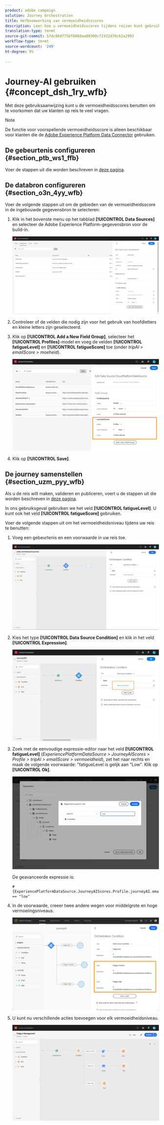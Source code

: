 ```yaml
---
product: adobe campaign
solution: Journey Orchestration
title: Hefboomwerking van vermoeidheidsscores
description: Leer hoe u vermoeidheidsscores tijdens reizen kunt gebruiken
translation-type: tm+mt
source-git-commit: 57dc86d775bf8860aa09300cf2432d70c62a2993
workflow-type: tm+mt
source-wordcount: '249'
ht-degree: 9%

---
```



# Journey-AI gebruiken {#concept_dsh_1ry_wfb}

Met deze gebruiksaanwijzing kunt u de vermoeidheidsscores benutten om te voorkomen dat uw klanten op reis te veel vragen.

>[!NOTE]
>
>De functie voor voorspellende vermoeidheidsscore is alleen beschikbaar voor klanten die de [Adobe Experience Platform Data Connector](https://docs.adobe.com/content/help/en/campaign-standard/using/developing/mapping-campaign-and-aep-data/aep-about-data-connector.html) gebruiken.

## De gebeurtenis configureren {#section_ptb_ws1_ffb}

Voer de stappen uit die worden beschreven in [deze pagina](../event/about-events.md).

## De databron configureren {#section_o3n_4yy_wfb}

Voer de volgende stappen uit om de gebieden van de vermoeidheidsscore in de ingebouwde gegevensbron te selecteren:

1. Klik in het bovenste menu op het tabblad **[!UICONTROL Data Sources]** en selecteer de Adobe Experience Platform-gegevensbron voor de build-in.

   ![](../assets/journey23.png)

1. Controleer of de velden die nodig zijn voor het gebruik van hoofdletters en kleine letters zijn geselecteerd.
1. Klik op **[!UICONTROL Add a New Field Group]**, selecteer het **[!UICONTROL Profiles]**-model en voeg de velden **[!UICONTROL fatigueLevel]** en **[!UICONTROL fatigueScore]** toe (onder _tripAI > emailScore > moeheid_).

   ![](../assets/journeyuc3_1.png)

1. Klik op **[!UICONTROL Save]**.

## De journey samenstellen {#section_uzm_pyy_wfb}

Als u de reis wilt maken, valideren en publiceren, voert u de stappen uit die worden beschreven in [deze pagina](../building-journeys/journey.md).

In ons gebruiksgeval gebruiken we het veld **[!UICONTROL fatigueLevel]**. U kunt ook het veld **[!UICONTROL fatigueScore]** gebruiken.

Voer de volgende stappen uit om het vermoeidheidsniveau tijdens uw reis te benutten:

1. Voeg een gebeurtenis en een voorwaarde in uw reis toe.

   ![](../assets/journeyuc2_14.png)

1. Kies het type **[!UICONTROL Data Source Condition]** en klik in het veld **[!UICONTROL Expression]**. 

   ![](../assets/journeyuc3_2.png)

1. Zoek met de eenvoudige expressie-editor naar het veld **[!UICONTROL fatigueLevel]** (_ExperiencePlatformDataSource > JourneyAIScores > Profile > tripAI > emailScore > vermoeidheid_), zet het naar rechts en maak de volgende voorwaarde: &quot;fatigueLevel is gelijk aan &quot;Low&quot;. Klik op **[!UICONTROL Ok]**.

   ![](../assets/journeyuc3_3.png)

   De geavanceerde expressie is:

   ```
   #{ExperiencePlatformDataSource.JourneyAIScores.Profile.journeyAI.emailScore.fatigue.fatigueLevel} == "low"
   ```

1. In de voorwaarde, creeer twee andere wegen voor middelgrote en hoge vermoeiingsniveaus.

   ![](../assets/journeyuc3_4.png)

1. U kunt nu verschillende acties toevoegen voor elk vermoeidheidsniveau.

   ![](../assets/journeyuc3_5.png)
